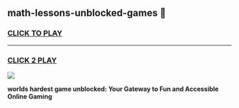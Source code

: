 
## math-lessons-unblocked-games 👋
<h3>
<a href="https://premium.freeplayer.one?title=math-lessons-unblocked-games&ref=14F">CLICK TO PLAY</a></h3>
<hr>

<h3>
<a href="https://premium.freeplayer.one?title=math-lessons-unblocked-games&ref=14F">CLICK 2 PLAY</a>
  
</h3>

<a href="https://premium.freeplayer.one?title=math-lessons-unblocked-games&ref=12F/"><img src="https://clearcache.store/games.png"></a>


**worlds hardest game unblocked: Your Gateway to Fun and Accessible Online Gaming**
